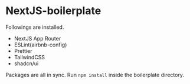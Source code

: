 # NextJS-boilerplate

Followings are installed.

- NextJS App Router
- ESLint(airbnb-config)
- Prettier
- TailwindCSS
- shadcn/ui

Packages are all in sync. Run ```npm install``` inside the boilerplate directory.
